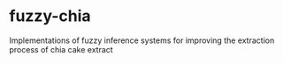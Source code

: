 # fuzzy-chia
Implementations of fuzzy inference systems for improving the extraction process of chia cake extract
